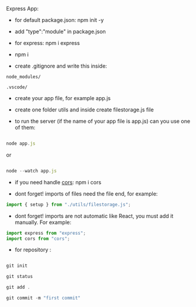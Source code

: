 Express App:

- for default package.json: npm init -y

- add "type":"module" in package.json

- for express: npm i express

- npm i

- create .gitignore and write this inside:

```
node_modules/

.vscode/

```

- create your app file, for example app.js

- create one folder utils and inside create filestorage.js file

- to run the server (if the name of your app file is app.js) can you use one of them:

```javascript

node app.js

```

or

```javascript

node --watch app.js


```

- if you need handle [cors](https://www.npmjs.com/package/cors): npm i cors

- dont forget! imports of files need the file end, for example:

```javascript
import { setup } from "./utils/filestorage.js";
```

- dont forget! imports are not automatic like React, you must add it manually. For example:

```javascript
import express from "express";
import cors from "cors";
```

- for repository :

```javascript

git init

git status

git add .

git commit -m "first commit"

```

